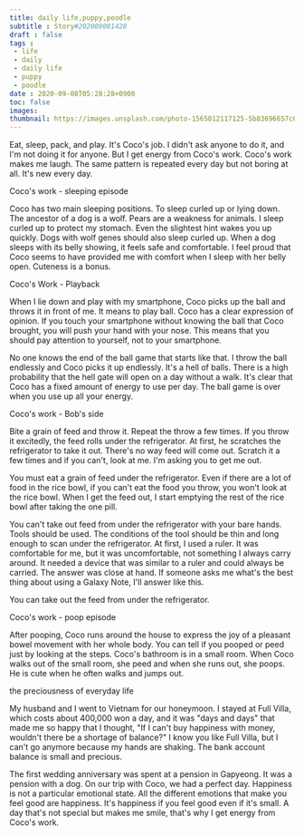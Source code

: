```yaml
---
title: daily life,puppy,poodle
subtitle : Story#202009081428
draft : false
tags :
 - life
 - daily
 - daily life
 - puppy
 - poodle
date : 2020-09-08T05:28:28+0900
toc: false
images: 
thumbnail: https://images.unsplash.com/photo-1565012117125-5b83696657c0?ixlib=rb-1.2.1&q=80&fm=jpg&crop=entropy&cs=tinysrgb&w=1080&fit=max&ixid=eyJhcHBfaWQiOjE1NTU0OX0
---
```


Eat, sleep, pack, and play. It's Coco's job. I didn't ask anyone to do it, and I'm not doing it for anyone. But I get energy from Coco's work. Coco's work makes me laugh. The same pattern is repeated every day but not boring at all. It's new every day.  

Coco's work - sleeping episode  

Coco has two main sleeping positions. To sleep curled up or lying down. The ancestor of a dog is a wolf. Pears are a weakness for animals. I sleep curled up to protect my stomach. Even the slightest hint wakes you up quickly. Dogs with wolf genes should also sleep curled up. When a dog sleeps with its belly showing, it feels safe and comfortable. I feel proud that Coco seems to have provided me with comfort when I sleep with her belly open. Cuteness is a bonus.  

Coco's Work - Playback  

When I lie down and play with my smartphone, Coco picks up the ball and throws it in front of me. It means to play ball. Coco has a clear expression of opinion. If you touch your smartphone without knowing the ball that Coco brought, you will push your hand with your nose. This means that you should pay attention to yourself, not to your smartphone.  

No one knows the end of the ball game that starts like that. I throw the ball endlessly and Coco picks it up endlessly. It's a hell of balls. There is a high probability that the hell gate will open on a day without a walk. It's clear that Coco has a fixed amount of energy to use per day. The ball game is over when you use up all your energy.  

Coco's work - Bob's side  

Bite a grain of feed and throw it. Repeat the throw a few times. If you throw it excitedly, the feed rolls under the refrigerator. At first, he scratches the refrigerator to take it out. There's no way feed will come out. Scratch it a few times and if you can't, look at me. I'm asking you to get me out.  

You must eat a grain of feed under the refrigerator. Even if there are a lot of food in the rice bowl, if you can't eat the food you throw, you won't look at the rice bowl. When I get the feed out, I start emptying the rest of the rice bowl after taking the one pill.  

You can't take out feed from under the refrigerator with your bare hands. Tools should be used. The conditions of the tool should be thin and long enough to scan under the refrigerator. At first, I used a ruler. It was comfortable for me, but it was uncomfortable, not something I always carry around. It needed a device that was similar to a ruler and could always be carried. The answer was close at hand. If someone asks me what's the best thing about using a Galaxy Note, I'll answer like this.  

You can take out the feed from under the refrigerator.  

Coco's work - poop episode  

After pooping, Coco runs around the house to express the joy of a pleasant bowel movement with her whole body. You can tell if you pooped or peed just by looking at the steps. Coco's bathroom is in a small room. When Coco walks out of the small room, she peed and when she runs out, she poops. He is cute when he often walks and jumps out.  

the preciousness of everyday life  

My husband and I went to Vietnam for our honeymoon. I stayed at Full Villa, which costs about 400,000 won a day, and it was "days and days" that made me so happy that I thought, "If I can't buy happiness with money, wouldn't there be a shortage of balance?" I know you like Full Villa, but I can't go anymore because my hands are shaking. The bank account balance is small and precious.  

The first wedding anniversary was spent at a pension in Gapyeong. It was a pension with a dog. On our trip with Coco, we had a perfect day. Happiness is not a particular emotional state. All the different emotions that make you feel good are happiness. It's happiness if you feel good even if it's small. A day that's not special but makes me smile, that's why I get energy from Coco's work.  

